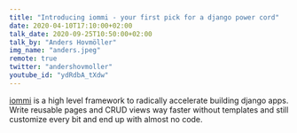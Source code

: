 ```yaml
---
title: "Introducing iommi - your first pick for a django power cord"
date: 2020-04-10T17:10:00+02:00
talk_date: 2020-09-25T10:50:00+02:00
talk_by: "Anders Hovmöller"
img_name: "anders.jpeg"
remote: true
twitter: "andershovmoller"
youtube_id: "ydRdbA_tXdw"
---
```


[iommi](http://iommi.rocks/) is a high level framework to radically accelerate building django apps. Write reusable pages and CRUD views way faster without templates and still customize every bit and end up with almost no code. 
